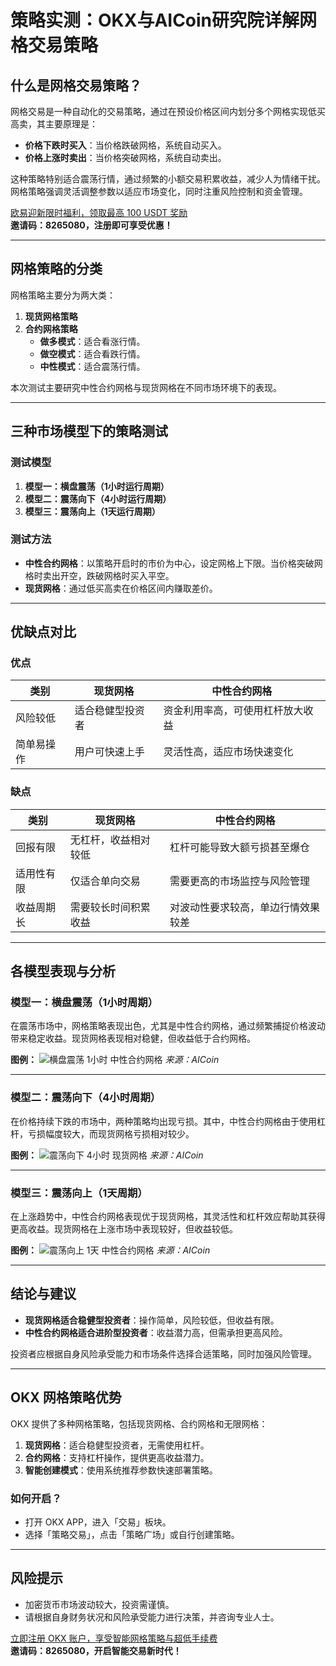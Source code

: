 # 策略实测：OKX与AICoin研究院详解网格交易策略

## 什么是网格交易策略？

网格交易是一种自动化的交易策略，通过在预设价格区间内划分多个网格实现低买高卖，其主要原理是：

- **价格下跌时买入**：当价格跌破网格，系统自动买入。
- **价格上涨时卖出**：当价格突破网格，系统自动卖出。

这种策略特别适合震荡行情，通过频繁的小额交易积累收益，减少人为情绪干扰。网格策略强调灵活调整参数以适应市场变化，同时注重风险控制和资金管理。

[欧易迎新限时福利，领取最高 100 USDT 奖励](https://bit.ly/OKXe)  
**邀请码：8265080，注册即可享受优惠！**

---

## 网格策略的分类

网格策略主要分为两大类：

1. **现货网格策略**
2. **合约网格策略**
   - **做多模式**：适合看涨行情。
   - **做空模式**：适合看跌行情。
   - **中性模式**：适合震荡行情。

本次测试主要研究中性合约网格与现货网格在不同市场环境下的表现。

---

## 三种市场模型下的策略测试

### 测试模型

1. **模型一：横盘震荡（1小时运行周期）**
2. **模型二：震荡向下（4小时运行周期）**
3. **模型三：震荡向上（1天运行周期）**

### 测试方法

- **中性合约网格**：以策略开启时的市价为中心，设定网格上下限。当价格突破网格时卖出开空，跌破网格时买入平空。
- **现货网格**：通过低买高卖在价格区间内赚取差价。

---

## 优缺点对比

### 优点

| 类别         | 现货网格                      | 中性合约网格                    |
|--------------|-------------------------------|---------------------------------|
| 风险较低     | 适合稳健型投资者              | 资金利用率高，可使用杠杆放大收益 |
| 简单易操作   | 用户可快速上手                | 灵活性高，适应市场快速变化       |

### 缺点

| 类别         | 现货网格                      | 中性合约网格                    |
|--------------|-------------------------------|---------------------------------|
| 回报有限     | 无杠杆，收益相对较低          | 杠杆可能导致大额亏损甚至爆仓     |
| 适用性有限   | 仅适合单向交易                | 需要更高的市场监控与风险管理     |
| 收益周期长   | 需要较长时间积累收益          | 对波动性要求较高，单边行情效果较差 |

---

## 各模型表现与分析

### 模型一：横盘震荡（1小时周期）

在震荡市场中，网格策略表现出色，尤其是中性合约网格，通过频繁捕捉价格波动带来稳定收益。现货网格表现相对稳健，但收益低于合约网格。

**图例：**
![横盘震荡 1小时 中性合约网格](https://zombit.info/wp-content/uploads/2024/08/image2-1192x800.jpg)
*来源：AICoin*

---

### 模型二：震荡向下（4小时周期）

在价格持续下跌的市场中，两种策略均出现亏损。其中，中性合约网格由于使用杠杆，亏损幅度较大，而现货网格亏损相对较少。

**图例：**
![震荡向下 4小时 现货网格](https://zombit.info/wp-content/uploads/2024/08/image3-1191x800.jpg)
*来源：AICoin*

---

### 模型三：震荡向上（1天周期）

在上涨趋势中，中性合约网格表现优于现货网格，其灵活性和杠杆效应帮助其获得更高收益。现货网格在上涨市场中表现较好，但收益较低。

**图例：**
![震荡向上 1天 中性合约网格](https://zombit.info/wp-content/uploads/2024/08/image5-1191x800.jpg)
*来源：AICoin*

---

## 结论与建议

- **现货网格适合稳健型投资者**：操作简单，风险较低，但收益有限。
- **中性合约网格适合进阶型投资者**：收益潜力高，但需承担更高风险。

投资者应根据自身风险承受能力和市场条件选择合适策略，同时加强风险管理。

---

## OKX 网格策略优势

OKX 提供了多种网格策略，包括现货网格、合约网格和无限网格：

1. **现货网格**：适合稳健型投资者，无需使用杠杆。
2. **合约网格**：支持杠杆操作，提供更高收益潜力。
3. **智能创建模式**：使用系统推荐参数快速部署策略。

### 如何开启？

- 打开 OKX APP，进入「交易」板块。
- 选择「策略交易」，点击「策略广场」或自行创建策略。

---

## 风险提示

- 加密货币市场波动较大，投资需谨慎。
- 请根据自身财务状况和风险承受能力进行决策，并咨询专业人士。

[立即注册 OKX 账户，享受智能网格策略与超低手续费](https://bit.ly/OKXe)  
**邀请码：8265080，开启智能交易新时代！**
